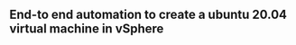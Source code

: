 End-to end automation to create a ubuntu 20.04 virtual machine in vSphere
-------------------------------------------------------------------------
